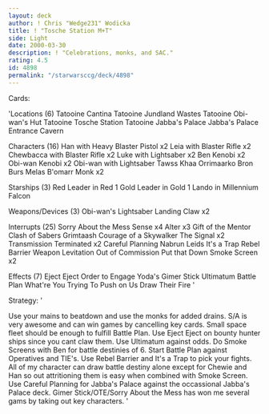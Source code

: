 ```yaml
---
layout: deck
author: ! Chris "Wedge231" Wodicka
title: ! "Tosche Station M+T"
side: Light
date: 2000-03-30
description: ! "Celebrations, monks, and SAC."
rating: 4.5
id: 4898
permalink: "/starwarsccg/deck/4898"
---
```

Cards: 

'Locations (6)
Tatooine Cantina
Tatooine Jundland Wastes
Tatooine Obi-wan's Hut
Tatooine Tosche Station
Tatooine Jabba's Palace
Jabba's Palace Entrance Cavern

Characters (16)
Han with Heavy Blaster Pistol x2
Leia with Blaster Rifle x2
Chewbacca with Blaster Rifle x2
Luke with Lightsaber x2
Ben Kenobi x2
Obi-wan Kenobi x2
Obi-wan with Lightsaber
Tawss Khaa
Orrimaarko
Bron Burs
Melas
B'omarr Monk x2

Starships (3)
Red Leader in Red 1
Gold Leader in Gold 1
Lando in Millennium Falcon

Weapons/Devices (3)
Obi-wan's Lightsaber
Landing Claw x2

Interrupts (25)
Sorry About the Mess
Sense x4
Alter x3
Gift of the Mentor
Clash of Sabers
Grimtaash
Courage of a Skywalker
The Signal x2
Transmission Terminated x2
Careful Planning
Nabrun Leids
It's a Trap
Rebel Barrier
Weapon Levitation
Out of Commission
Put that Down
Smoke Screen x2

Effects (7)
Eject Eject
Order to Engage
Yoda's Gimer Stick
Ultimatum
Battle Plan
What're You Trying To Push on Us
Draw Their Fire  '

Strategy: '

Use your mains to beatdown and use the monks for added drains. S/A is very awesome and can win games by cancelling key cards. Small space fleet should be enough to fulfill Battle Plan. Use Eject Eject on bounty hunter ships since you cant claw them. Use Ultimatum against odds. Do Smoke Screens with Ben for battle destinies of 6. Start Battle Plan against Operatives and TIE's. Use Rebel Barrier and It's a Trap to pick your fights. All of my character can draw battle destiny alone except for Chewie and Han so out attritioning them is easy when combined with Smoke Screen. Use Careful Planning for Jabba's Palace against the occassional Jabba's Palace deck. Gimer Stick/OTE/Sorry About the Mess has won me several gams by taking out key characters. '
